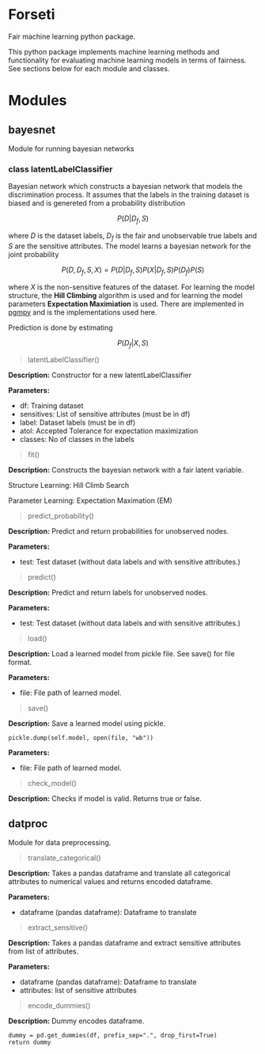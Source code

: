# Forseti
Fair machine learning python package.

This python package implements machine learning methods and functionality for evaluating machine learning models in terms of fairness.  See sections below for each module and classes.

# Modules

## bayesnet

Module for running bayesian networks 
### class **latentLabelClassifier**

Bayesian network which constructs a bayesian network that models the discrimination process. It assumes that the labels in the training dataset is biased and is genereted from a probability distribution

$$
P(D | D_f, S)
$$

where $D$ is the dataset labels, $D_f$ is the fair and unobservable true labels and $S$ are the sensitive attributes. The model learns a bayesian network for the joint probability

$$
P(D, D_f, S, X) = P(D|D_f, S)P(X|D_f, S)P(D_f)P(S)
$$

where $X$ is the non-sensitive features of the dataset. 
For learning the model structure, the **Hill Climbing** algorithm is used and for learning the model parameters **Expectation Maximiation** is used. There are implemented in [pgmpy](https://pgmpy.org/index.html) and is the implementations used here.

Prediction is done by estimating

$$
P(D_f | X, S)
$$

>latentLabelClassifier()

**Description:** Constructor for a new latentLabelClassifier

**Parameters:** 
- df: Training dataset 
- sensitives: List of sensitive attributes (must be in df)
- label: Dataset labels (must be in df)
- atol: Accepted Tolerance for expectation maximization
- classes: No of classes in the labels

>fit()

**Description:** Constructs the bayesian network with a fair latent variable.

Structure Learning: Hill Climb Search

Parameter Learning: Expectation Maximation (EM)

>predict_probability()

**Description:** Predict and return probabilities for unobserved nodes.

**Parameters:**
- test: Test dataset (without data labels and with sensitive attributes.)

>predict()

**Description:** Predict and return labels for unobserved nodes.

**Parameters:**
- test: Test dataset (without data labels and with sensitive attributes.)

>load()

**Description:** Load a learned model from pickle file. See save() for file 
format.

**Parameters:**
- file: File path of learned model.

>save()

**Description:** Save a learned model using pickle.

```
pickle.dump(self.model, open(file, "wb"))
```
**Parameters:**
- file: File path of learned model.

>check_model()

**Description:** Checks if model is valid. Returns true or false.


## datproc

Module for data preprocessing.

>translate_categorical()

**Description:** Takes a pandas dataframe and translate all categorical 
attributes to numerical values and returns encoded dataframe.

**Parameters:**
- dataframe (pandas dataframe): Dataframe to translate

>extract_sensitive()

**Description:** Takes a pandas dataframe and extract sensitive attributes 
from list of attributes.

**Parameters:**         
- dataframe (pandas dataframe): Dataframe to translate 
- attributes: list of sensitive attributes

>encode_dummies()

**Description:** Dummy encodes dataframe.

```
dummy = pd.get_dummies(df, prefix_sep=".", drop_first=True)
return dummy
```